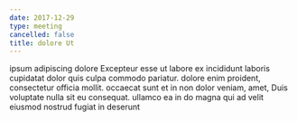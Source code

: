 ```yaml
---
date: 2017-12-29
type: meeting
cancelled: false
title: dolore Ut
---
```

ipsum adipiscing dolore Excepteur esse ut labore ex incididunt laboris cupidatat dolor quis culpa commodo pariatur. dolore enim proident, consectetur officia mollit. occaecat sunt et in non dolor veniam, amet, Duis voluptate nulla sit eu consequat. ullamco ea in do magna qui ad velit eiusmod nostrud fugiat in deserunt